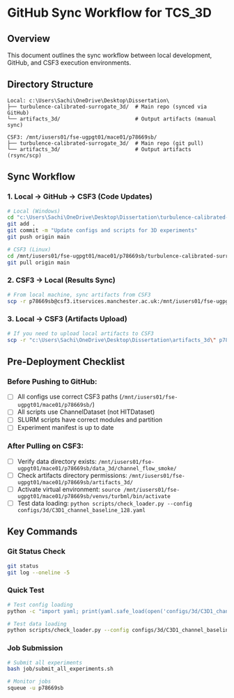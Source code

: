 # GitHub Sync Workflow for TCS_3D

## Overview
This document outlines the sync workflow between local development, GitHub, and CSF3 execution environments.

## Directory Structure
```
Local: c:\Users\Sachi\OneDrive\Desktop\Dissertation\
├── turbulence-calibrated-surrogate_3d/  # Main repo (synced via GitHub)
└── artifacts_3d/                        # Output artifacts (manual sync)

CSF3: /mnt/iusers01/fse-ugpgt01/mace01/p78669sb/
├── turbulence-calibrated-surrogate_3d/  # Main repo (git pull)
└── artifacts_3d/                        # Output artifacts (rsync/scp)
```

## Sync Workflow

### 1. Local → GitHub → CSF3 (Code Updates)
```bash
# Local (Windows)
cd "c:\Users\Sachi\OneDrive\Desktop\Dissertation\turbulence-calibrated-surrogate_3d"
git add .
git commit -m "Update configs and scripts for 3D experiments"
git push origin main

# CSF3 (Linux)
cd /mnt/iusers01/fse-ugpgt01/mace01/p78669sb/turbulence-calibrated-surrogate_3d
git pull origin main
```

### 2. CSF3 → Local (Results Sync)
```bash
# From local machine, sync artifacts from CSF3
scp -r p78669sb@csf3.itservices.manchester.ac.uk:/mnt/iusers01/fse-ugpgt01/mace01/p78669sb/artifacts_3d/ "c:\Users\Sachi\OneDrive\Desktop\Dissertation\"
```

### 3. Local → CSF3 (Artifacts Upload)
```bash
# If you need to upload local artifacts to CSF3
scp -r "c:\Users\Sachi\OneDrive\Desktop\Dissertation\artifacts_3d\" p78669sb@csf3.itservices.manchester.ac.uk:/mnt/iusers01/fse-ugpgt01/mace01/p78669sb/
```

## Pre-Deployment Checklist

### Before Pushing to GitHub:
- [ ] All configs use correct CSF3 paths (`/mnt/iusers01/fse-ugpgt01/mace01/p78669sb/`)
- [ ] All scripts use ChannelDataset (not HITDataset)
- [ ] SLURM scripts have correct modules and partition
- [ ] Experiment manifest is up to date

### After Pulling on CSF3:
- [ ] Verify data directory exists: `/mnt/iusers01/fse-ugpgt01/mace01/p78669sb/data_3d/channel_flow_smoke/`
- [ ] Check artifacts directory permissions: `/mnt/iusers01/fse-ugpgt01/mace01/p78669sb/artifacts_3d/`
- [ ] Activate virtual environment: `source /mnt/iusers01/fse-ugpgt01/mace01/p78669sb/venvs/turbml/bin/activate`
- [ ] Test data loading: `python scripts/check_loader.py --config configs/3d/C3D1_channel_baseline_128.yaml`

## Key Commands

### Git Status Check
```bash
git status
git log --oneline -5
```

### Quick Test
```bash
# Test config loading
python -c "import yaml; print(yaml.safe_load(open('configs/3d/C3D1_channel_baseline_128.yaml'))['dataset']['data_dir'])"

# Test data loading
python scripts/check_loader.py --config configs/3d/C3D1_channel_baseline_128.yaml --split train
```

### Job Submission
```bash
# Submit all experiments
bash job/submit_all_experiments.sh

# Monitor jobs
squeue -u p78669sb
```
